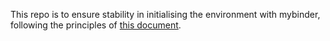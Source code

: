 This repo is to ensure stability in initialising the environment with mybinder, following the principles of [this document](https://mybinder.readthedocs.io/en/latest/howto/external_binder_setup.html).

